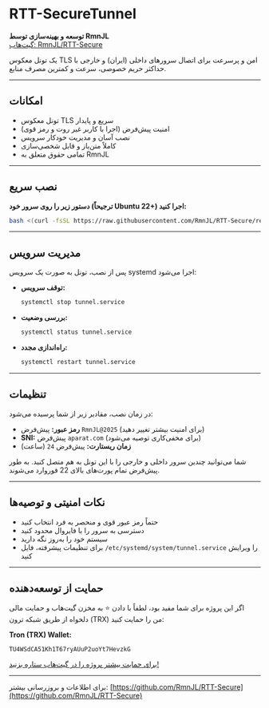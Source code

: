 # RTT-SecureTunnel

**توسعه و بهینه‌سازی توسط RmnJL**  
[گیت‌هاب: RmnJL/RTT-Secure](https://github.com/RmnJL/RTT-Secure)

یک تونل معکوس TLS امن و پرسرعت برای اتصال سرورهای داخلی (ایران) و خارجی با حداکثر حریم خصوصی، سرعت و کمترین مصرف منابع.

---

## امکانات
- تونل معکوس TLS سریع و پایدار
- امنیت پیش‌فرض (اجرا با کاربر غیر روت و رمز قوی)
- نصب آسان و مدیریت خودکار سرویس
- کاملاً متن‌باز و قابل شخصی‌سازی
- تمامی حقوق متعلق به RmnJL

---

## نصب سریع

**دستور زیر را روی سرور خود (ترجیحاً Ubuntu 22+) اجرا کنید:**

```bash
bash <(curl -fsSL https://raw.githubusercontent.com/RmnJL/RTT-Secure/refs/heads/main/scripts/install.sh)
```

---

## مدیریت سرویس

پس از نصب، تونل به صورت یک سرویس systemd اجرا می‌شود:

- **توقف سرویس:**
  ```bash
  systemctl stop tunnel.service
  ```
- **بررسی وضعیت:**
  ```bash
  systemctl status tunnel.service
  ```
- **راه‌اندازی مجدد:**
  ```bash
  systemctl restart tunnel.service
  ```

---

## تنظیمات
در زمان نصب، مقادیر زیر از شما پرسیده می‌شود:
- **رمز عبور:** پیش‌فرض `RmnJL@2025` (برای امنیت بیشتر تغییر دهید)
- **SNI:** پیش‌فرض `aparat.com` (برای مخفی‌کاری توصیه می‌شود)
- **زمان ریستارت:** پیش‌فرض `24` (ساعت)

شما می‌توانید چندین سرور داخلی و خارجی را با این تونل به هم متصل کنید. به طور پیش‌فرض تمام پورت‌های بالای 22 فوروارد می‌شوند.

---

## نکات امنیتی و توصیه‌ها
- حتماً رمز عبور قوی و منحصر به فرد انتخاب کنید
- دسترسی به سرور را با فایروال محدود کنید
- سیستم خود را به‌روز نگه دارید
- برای تنظیمات پیشرفته، فایل `/etc/systemd/system/tunnel.service` را ویرایش کنید

---

## حمایت از توسعه‌دهنده
اگر این پروژه برای شما مفید بود، لطفاً با دادن ⭐️ به مخزن گیت‌هاب و حمایت مالی دلخواه از طریق شبکه ترون (TRX) من را حمایت کنید:

**Tron (TRX) Wallet:**
```
TU4WSdCA51Kh1T67ryAUuP2uoYt7HevzkG
```

[برای حمایت بیشتر پروژه را در گیت‌هاب ستاره بزنید!](https://github.com/RmnJL/RTT-Secure)

---

برای اطلاعات و بروزرسانی بیشتر:
[https://github.com/RmnJL/RTT-Secure](https://github.com/RmnJL/RTT-Secure)
